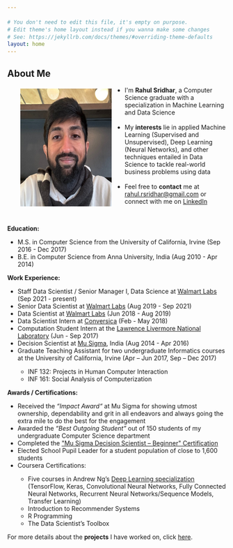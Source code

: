```yaml
---

# You don't need to edit this file, it's empty on purpose.
# Edit theme's home layout instead if you wanna make some changes
# See: https://jekyllrb.com/docs/themes/#overriding-theme-defaults
layout: home
---
```

<h2> <b>About Me</b> </h2>
<p align="justify">
<img src="/files/Me2.jpg" alt="Rahul Sridhar" align="left" valign="middle" vspace="5" hspace="30" height="270" width="210"/>

<ul>
	<li>I'm <b>Rahul Sridhar</b>, a Computer Science graduate with a specialization in Machine Learning and Data Science </li><br>
	<li>My <b>interests</b> lie in applied Machine Learning (Supervised and Unsupervised), Deep Learning (Neural Networks), and other techniques entailed in Data Science to tackle real-world business problems using data </li><br>
	<li>Feel free to <b>contact</b> me at <a href="mailto:{{ site.email }}">rahul.rsridhar@gmail.com</a> or connect with me on <a href="http://linkedin.com/in/rahul-sridhar/">LinkedIn</a></li>
</ul>
<br>
</p>
<p style="clear: both;">
<b>Education:</b>
	<ul>
		<li> M.S. in Computer Science from the University of California, Irvine (Sep 2016 - Dec 2017) </li>
		<li> B.E. in Computer Science from Anna University, India (Aug 2010 - Apr 2014) </li>
	</ul>
<b>Work Experience:</b>
	<ul>
		<li> Staff Data Scientist / Senior Manager I, Data Science at <a href="https://www.walmartlabs.com/">Walmart Labs</a> (Sep 2021 - present) </li>
		<li> Senior Data Scientist at <a href="https://www.walmartlabs.com/">Walmart Labs</a> (Aug 2019 - Sep 2021) </li>
		<li> Data Scientist at <a href="https://www.walmartlabs.com/">Walmart Labs</a> (Jun 2018 - Aug 2019) </li>
		<li> Data Scientist Intern at <a href="https://conversica.com">Conversica</a> (Feb - May 2018) </li>
		<li> Computation Student Intern at the <a href="https://www.llnl.gov/">Lawrence Livermore National Laboratory</a> (Jun - Sep 2017) </li>
		<li> Decision Scientist at <a href="https://www.mu-sigma.com">Mu Sigma</a>, India (Aug 2014 - Apr 2016) </li>
		<li> Graduate Teaching Assistant for two undergraduate Informatics courses at the University of California, Irvine  (Apr – Jun 2017, Sep – Dec 2017)</li>
			<ul>
				<li> INF 132: Projects in Human Computer Interaction </li>
				<li> INF 161: Social Analysis of Computerization </li>
			</ul>
	</ul>

<b>Awards / Certifications:</b>
        <ul>
		<li> Received the <i>“Impact Award“</i> at Mu Sigma for showing utmost ownership, dependability and grit in all endeavors and always going the extra mile to do the best for the engagement </li>
		<li> Awarded the <i>“Best Outgoing Student”</i> out of 150 students of my undergraduate Computer Science department </li>
		<li> Completed the <a href="https://www.portal.mu-sigma.com/msu/DecisionScientistCertificate/6401-Apr2016-31754.html">"Mu Sigma Decision Scientist – Beginner" Certification</a></li>
		<li> Elected School Pupil Leader for a student population of close to 1,600 students </li>
		<li> Coursera Certifications: </li>
			<ul>
				<li> Five courses in Andrew Ng’s <a href="https://www.coursera.org/specializations/deep-learning">Deep Learning specialization </a>(TensorFlow, Keras, Convolutional Neural Networks, Fully Connected Neural Networks, Recurrent Neural Networks/Sequence Models, Transfer Learning) </li>
				<li> Introduction to Recommender Systems </li>
				<li> R Programming </li>
				<li> The Data Scientist’s Toolbox </li>
			</ul>
        </ul>
</p>

For more details about the <b>projects</b> I have worked on, click <a href="/projects">here</a>.
